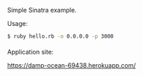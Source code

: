 Simple Sinatra example.

Usage:

```bash
$ ruby hello.rb -o 0.0.0.0 -p 3000
```

####
Application site:

https://damp-ocean-69438.herokuapp.com/

####
